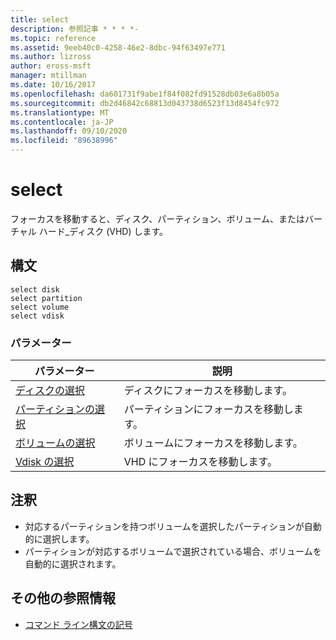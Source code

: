 ```yaml
---
title: select
description: 参照記事 * * * *-
ms.topic: reference
ms.assetid: 9eeb40c0-4258-46e2-8dbc-94f63497e771
ms.author: lizross
author: eross-msft
manager: mtillman
ms.date: 10/16/2017
ms.openlocfilehash: da601731f9abe1f84f082fd91528db03e6a8b05a
ms.sourcegitcommit: db2d46842c68813d043738d6523f13d8454fc972
ms.translationtype: MT
ms.contentlocale: ja-JP
ms.lasthandoff: 09/10/2020
ms.locfileid: "89638996"
---
```

# <a name="select"></a>select



フォーカスを移動すると、ディスク、パーティション、ボリューム、またはバーチャル ハード_ディスク (VHD) します。

## <a name="syntax"></a>構文

```
select disk
select partition
select volume
select vdisk
```

### <a name="parameters"></a>パラメーター

|パラメーター|説明|
|---------|-----------|
|[ディスクの選択](select-disk.md)|ディスクにフォーカスを移動します。|
|[パーティションの選択](select-partition.md)|パーティションにフォーカスを移動します。|
|[ボリュームの選択](select-volume.md)|ボリュームにフォーカスを移動します。|
|[Vdisk の選択](select-vdisk.md)|VHD にフォーカスを移動します。|

## <a name="remarks"></a>注釈

-   対応するパーティションを持つボリュームを選択したパーティションが自動的に選択します。
-   パーティションが対応するボリュームで選択されている場合、ボリュームを自動的に選択されます。

## <a name="additional-references"></a>その他の参照情報

- [コマンド ライン構文の記号](command-line-syntax-key.md)

